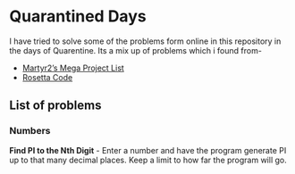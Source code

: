 # Quarantined Days
I have tried to solve some of the problems form online in this repository in the days of Quarentine.
Its a mix up of problems which i found from-
* [Martyr2’s Mega Project List](https://www.dreamincode.net/forums/topic/78802-martyr2s-mega-project-ideas-list/)
* [Rosetta Code](http://rosettacode.org/wiki/Rosetta_Code)

## List of problems
### Numbers
**Find PI to the Nth Digit** - Enter a number and have the program generate PI up to that many decimal places. Keep a limit to how far the program will go.

